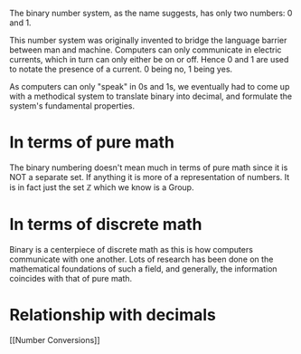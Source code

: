 The binary number system, as the name suggests, has only two numbers: 0 and 1. 

This number system was originally invented to bridge the language barrier between man and machine. Computers can only communicate in electric currents, which in turn can only either be on or off. Hence 0 and 1 are used to notate the presence of a current. 0 being no, 1 being yes.

As computers can only "speak" in 0s and 1s, we eventually had to come up with a methodical system to translate binary into decimal, and formulate the system's fundamental properties.
# In terms of pure math
The binary numbering doesn't mean much in terms of pure math since it is NOT a separate set. If anything it is more of a representation of numbers. It is in fact just the set $\mathbb{Z}$ which we know is a Group.
# In terms of discrete math
Binary is a centerpiece of discrete math as this is how computers communicate with one another. Lots of research has been done on the mathematical foundations of such a field, and generally, the information coincides with that of pure math.
# Relationship with decimals
[[Number Conversions]]